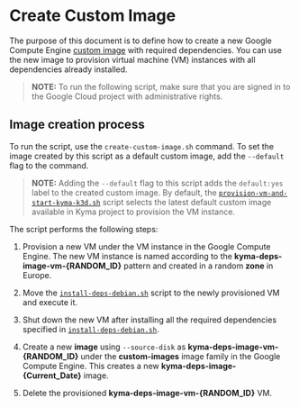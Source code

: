 # Create Custom Image
The purpose of this document is to define how to create a new Google Compute Engine [custom image](https://cloud.google.com/compute/docs/images) with required dependencies. You can use the new image to provision virtual machine (VM) instances with all dependencies already installed.

> **NOTE:** To run the following script, make sure that you are signed in to the Google Cloud project with administrative rights.

## Image creation process

To run the script, use the `create-custom-image.sh` command. To set the image created by this script as a default custom image, add the `--default` flag to the command.

> **NOTE:** Adding the `--default` flag to this script adds the `default:yes` label to the created custom image. By default, the [`provision-vm-and-start-kyma-k3d.sh`](../../prow/scripts/provision-vm-and-start-kyma-k3d.sh) script selects the latest default custom image available in Kyma project to provision the VM instance.


The script performs the following steps:

1. Provision a new VM under the VM instance in the Google Compute Engine.
   The new VM instance is named according to the **kyma-deps-image-vm-{RANDOM_ID}** pattern and created in a random **zone** in Europe.

2. Move the [`install-deps-debian.sh`](./install-deps-debian.sh) script to the newly provisioned VM and execute it.

3. Shut down the new VM after installing all the required dependencies specified in [`install-deps-debian.sh`](./install-deps-debian.sh).

4. Create a new **image** using `--source-disk` as **kyma-deps-image-vm-{RANDOM_ID}** under the **custom-images** image family in the Google Compute Engine. This creates a new **kyma-deps-image-{Current_Date}** image.

5. Delete the provisioned **kyma-deps-image-vm-{RANDOM_ID}** VM.
